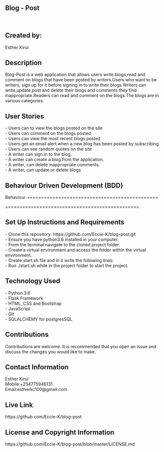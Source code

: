<h2>Blog - Post</h2><br>
<h2>Created by:</h2>
    Esther Kirui

<h2>Description</h2>
Blog-Post is a web application that allows users write blogs,read and comment on blogs that have been posted by writers.Users who want to be writers, sign up for it before signing in to write their blogs.Writers can write,update,post and delete their blogs and comments they find inappropriate.Readers can read and comment on the blogs.The blogs are in various categories.

<h2>User Stories</h2>
- Users can to view the blogs posted on the site<br>
- Users can comment on the blogs posted<br>
- Users can view the most recent blogs posted<br>
- Users get an email alert when a new blog has been posted by subscribing.<br>
- Users can see random quotes on the site<br>
- A writer can sign in to the blog.<br>
- A writer can create a blog from the application.<br>
- A writer, can delete inappropriate comments.<br>
- A writer, can  update or delete blogs <br>


<h2>Behaviour Driven Development (BDD)</h2>
Behaviour
==============================================

===============================================

        
        
<h2>Set Up Instructions and Requirements</h2>
- Clone this repository: https://github.com/Eccie-K/blog-post.git<br>
- Ensure you have python3.6 installed in your computer.<br>
- From the terminal navigate to the cloned project folder.<br>
- Create a virtual environment and access the folder within the virtual environment.<br>
- Create start.sh file and in it write the following lines:<br>
- Run ./start.sh while in the project folder to start the project.<br>

<h2>Technology Used</h2>
- Python 3.6<br>
- Flask Framework<br>
- HTML, CSS and Bootstrap<br>
- JavaScript<br>
- Git<br>
- SQLALCHEMY for postgresSQL<br>

<h2>Contributions</h2>
Contributions are welcome. It is recommended that you open an issue and discuss
the changes you would like to make.

<h2>Contact Information</h2>
Esther Kirui<br>
Mobile:+254775946131<br>
Email:estherkc100@gmail.com<br>

<h2>Live Link</h2>
https://github.com/Eccie-K/blog-post

<h2>License and Copyright Information</h2>
https://github.com/Eccie-K/blog-post/blob/master/LICENSE.md